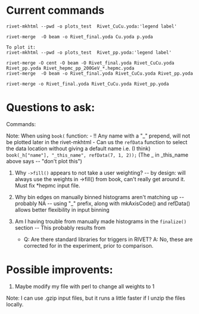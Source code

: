 # Current commands
    rivet-mkhtml --pwd -o plots_test  Rivet_CuCu.yoda:'legend label'

    rivet-merge  -O beam -o Rivet_final.yoda Cu.yoda p.yoda

    To plot it:
    rivet-mkhtml --pwd -o plots_test  Rivet_pp.yoda:'legend label'

    rivet-merge -O cent -O beam -O Rivet_final.yoda Rivet_CuCu.yoda Rivet_pp.yoda Rivet_hepmc_pp_200GeV_*.hepmc.yoda
    rivet-merge  -O beam -o Rivet_final.yoda Rivet_CuCu.yoda Rivet_pp.yoda 

    rivet-merge -o Rivet_final.yoda Rivet_CuCu.yoda Rivet_pp.yoda

# Questions to ask:

Commands: 


Note:
    When using `book(` function:
        - !! Any name with a "_" prepend, will not be plotted later in the rivet-mkhtml
        - Can us the `refData` function to select the data location without
          giving a default name
          i.e. (I think)
          `book(_h["name"], "_this_name", refData(7, 1, 2));`
          (The _ in _this_name above says -- "don't plot this")


 1.  Why `->fill()` appears to not take a user weighting?
    -- by design: will always use the weights in ->fill() from book,
       can't really get around it. Must fix *hepmc input file.
 1.  Why bin edges on manually binned histograms aren't matching up
    -- probably NA -- using "_" prefix, along with mkAxisCode() and refData()
     allows better flexibility in input binning
 1.  Am I having trouble from manually made histograms in the `finalize()` section
    -- This probably results from 


        * Q: Are there standard libraries for triggers in RIVET?
          A: No, these are corrected for in the experiment, prior to comparison.

 # Possible improvents:

 1.  Maybe modify my file with perl to change all weights to 1



Note:
	I can use .gzip input files, but it runs a little faster if I unzip the files locally.
